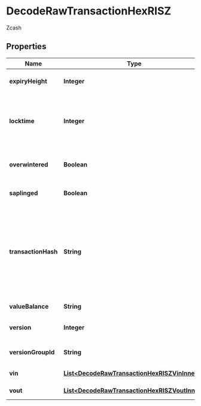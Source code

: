 

# DecodeRawTransactionHexRISZ

Zcash

## Properties

| Name | Type | Description | Notes |
|------------ | ------------- | ------------- | -------------|
|**expiryHeight** | **Integer** | Represents a block height after which the transaction will expire. |  |
|**locktime** | **Integer** | Represents the locktime on the transaction on the specific blockchain, i.e. the blockheight at which the transaction is valid. |  |
|**overwintered** | **Boolean** | \&quot;Overwinter\&quot; is the network upgrade for the Zcash blockchain. |  |
|**saplinged** | **Boolean** | Defines if the transaction includes sapling or not. |  |
|**transactionHash** | **String** | Represents the same as transactionId for account-based protocols like Ethereum, while it could be different in UTXO-based protocols like Bitcoin. E.g., in UTXO-based protocols hash is different from transactionId for SegWit transactions. |  |
|**valueBalance** | **String** | Defines the transaction value balance. |  |
|**version** | **Integer** | Represents the transaction version number. |  |
|**versionGroupId** | **String** | Represents the transaction version group ID |  |
|**vin** | [**List&lt;DecodeRawTransactionHexRISZVinInner&gt;**](DecodeRawTransactionHexRISZVinInner.md) | Represents the Inputs of the transaction |  |
|**vout** | [**List&lt;DecodeRawTransactionHexRISZVoutInner&gt;**](DecodeRawTransactionHexRISZVoutInner.md) | Represents the Inputs of the transaction |  |



